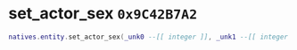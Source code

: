 # set_actor_sex `0x9C42B7A2`

```lua
natives.entity.set_actor_sex(_unk0 --[[ integer ]], _unk1 --[[ integer ]])
```